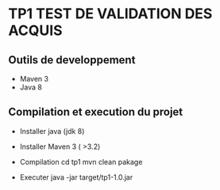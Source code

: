 TP1 TEST DE VALIDATION DES ACQUIS
=================

Outils de developpement
-----------------
 * Maven 3
 * Java 8

Compilation et execution du projet
-----------------

* Installer java (jdk 8)

* Installer Maven 3 ( >3.2)

* Compilation
	cd tp1
	mvn clean pakage

* Executer
	java -jar target/tp1-1.0.jar

